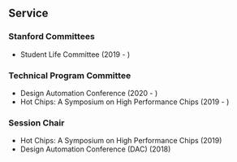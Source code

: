 ## Service

### Stanford Committees
- Student Life Committee (2019 - )

### Technical Program Committee 
- Design Automation Conference (2020 - )
- Hot Chips: A Symposium on High Performance Chips (2019 - )

### Session Chair
- Hot Chips: A Symposium on High Performance Chips (2019)
- Design Automation Conference (DAC) (2018)
